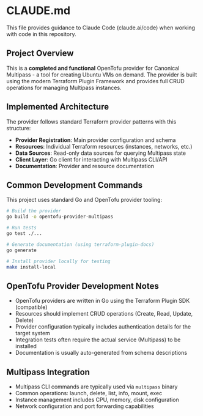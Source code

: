 # CLAUDE.md

This file provides guidance to Claude Code (claude.ai/code) when working with code in this repository.

## Project Overview

This is a **completed and functional** OpenTofu provider for Canonical Multipass - a tool for creating Ubuntu VMs on demand. The provider is built using the modern Terraform Plugin Framework and provides full CRUD operations for managing Multipass instances.

## Implemented Architecture

The provider follows standard Terraform provider patterns with this structure:

- **Provider Registration**: Main provider configuration and schema
- **Resources**: Individual Terraform resources (instances, networks, etc.)
- **Data Sources**: Read-only data sources for querying Multipass state
- **Client Layer**: Go client for interacting with Multipass CLI/API
- **Documentation**: Provider and resource documentation

## Common Development Commands

This project uses standard Go and OpenTofu provider tooling:

```bash
# Build the provider
go build -o opentofu-provider-multipass

# Run tests
go test ./...

# Generate documentation (using terraform-plugin-docs)
go generate

# Install provider locally for testing
make install-local
```

## OpenTofu Provider Development Notes

- OpenTofu providers are written in Go using the Terraform Plugin SDK (compatible)
- Resources should implement CRUD operations (Create, Read, Update, Delete)
- Provider configuration typically includes authentication details for the target system
- Integration tests often require the actual service (Multipass) to be installed
- Documentation is usually auto-generated from schema descriptions

## Multipass Integration

- Multipass CLI commands are typically used via `multipass` binary
- Common operations: launch, delete, list, info, mount, exec
- Instance management includes CPU, memory, disk configuration
- Network configuration and port forwarding capabilities

